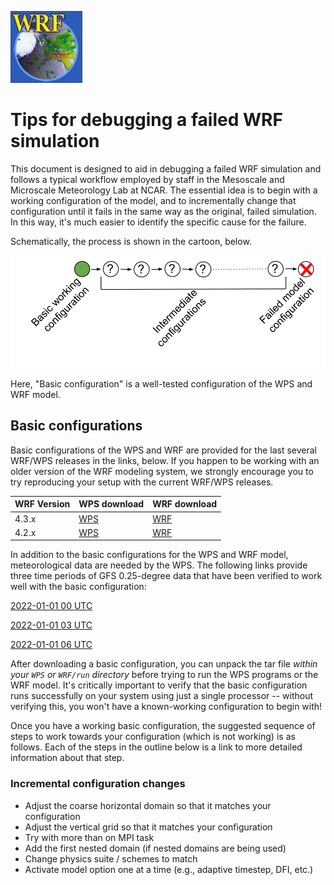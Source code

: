 ![WRF logo](/assets/images/wrf_logo.jpg)

# Tips for debugging a failed WRF simulation

This document is designed to aid in debugging a failed WRF simulation and
follows a typical workflow employed by staff in the Mesoscale and Microscale
Meteorology Lab at NCAR. The essential idea is to begin with a working
configuration of the model, and to incrementally change that configuration until
it fails in the same way as the original, failed simulation. In this way, it's
much easier to identify the specific cause for the failure.

Schematically, the process is shown in the cartoon, below.

![High-level debugging schematic](/assets/images/debug_overview.svg)

Here, "Basic configuration" is a well-tested configuration of the WPS and WRF
model.

## Basic configurations

Basic configurations of the WPS and WRF are provided for the last several
WRF/WPS releases in the links, below. If you happen to be working with an older
version of the WRF modeling system, we strongly encourage you to try reproducing
your setup with the current WRF/WPS releases.

| WRF Version | WPS download | WRF download |
| ----------- | ------------ | ------------ |
| 4.3.x       | [WPS](https://www2.mmm.ucar.edu/people/duda/files/debug/WPS_v4.3.tar.gz) | [WRF](https://www2.mmm.ucar.edu/people/duda/files/debug/WRF_v4.3.tar.gz) |
| 4.2.x       | [WPS](https://www2.mmm.ucar.edu/people/duda/files/debug/WPS_v4.2.tar.gz) | [WRF](https://www2.mmm.ucar.edu/people/duda/files/debug/WRF_v4.2.tar.gz)

In addition to the basic configurations for the WPS and WRF model, meteorological
data are needed by the WPS. The following links provide three time periods of GFS
0.25-degree data that have been verified to work well with the basic configuration:

[2022-01-01 00 UTC](https://www2.mmm.ucar.edu/people/duda/files/debug/gfs_2021010100.grib2)

[2022-01-01 03 UTC](https://www2.mmm.ucar.edu/people/duda/files/debug/gfs_2021010103.grib2)

[2022-01-01 06 UTC](https://www2.mmm.ucar.edu/people/duda/files/debug/gfs_2021010106.grib2)

After downloading a basic configuration, you can unpack the tar file *within
your `WPS` or `WRF/run` directory* before trying to run the WPS programs or the
WRF model. It's critically important to verify that the basic configuration runs
successfully on your system using just a single processor -- without verifying
this, you won't have a known-working configuration to begin with!

Once you have a working basic configuration, the suggested sequence of steps
to work towards your configuration (which is not working) is as follows. Each
of the steps in the outline below is a link to more detailed information about
that step.

### Incremental configuration changes
- Adjust the coarse horizontal domain so that it matches your configuration
- Adjust the vertical grid so that it matches your configuration
- Try with more than on MPI task
- Add the first nested domain (if nested domains are being used)
- Change physics suite / schemes to match
- Activate model option one at a time (e.g., adaptive timestep, DFI, etc.)

